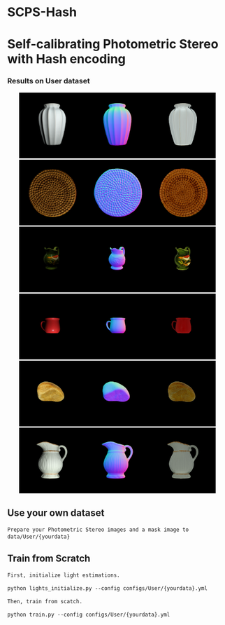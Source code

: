 # SCPS-Hash
# Self-calibrating Photometric Stereo with Hash encoding

### Results on User dataset
<p align="center">
    <img src='runs/User/bottle/rgb.png' height="150"><img src='runs/User/bottle/normals.png' height="150"><img src='runs/User/bottle/diffuse.png' height="150">
    <img src='runs/User/coaster/rgb.png' height="150"><img src='runs/User/coaster/normals.png' height="150"><img src='runs/User/coaster/diffuse.png' height="150">
    <img src='runs/User/gbottle/rgb.png' height="150"><img src='runs/User/gbottle/normals.png' height="150"><img src='runs/User/gbottle/diffuse.png' height="150">
    <img src='runs/User/mug/rgb.png' height="150"><img src='runs/User/mug/normals.png' height="150"><img src='runs/User/mug/diffuse.png' height="150">
    <img src='runs/User/stone/rgb.png' height="150"><img src='runs/User/stone/normals.png' height="150"><img src='runs/User/stone/diffuse.png' height="150">
    <img src='runs/User/wbottle/rgb.png' height="150"><img src='runs/User/wbottle/normals.png' height="150"><img src='runs/User/wbottle/diffuse.png' height="150">
</p>

## Use your own dataset
    Prepare your Photometric Stereo images and a mask image to data/User/{yourdata}

## Train from Scratch
    First, initialize light estimations.
```
python lights_initialize.py --config configs/User/{yourdata}.yml
```
    Then, train from scatch.
```
python train.py --config configs/User/{yourdata}.yml
```